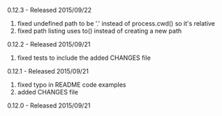 
0.12.3 - Released 2015/09/22

1. fixed undefined path to be '.' instead of process.cwd() so it's relative
2. fixed path listing uses to() instead of creating a new path

0.12.2 - Released 2015/09/21

1. fixed tests to include the added CHANGES file

0.12.1 - Released 2015/09/21

1. fixed typo in README code examples
2. added CHANGES file

0.12.0 - Released 2015/09/21
